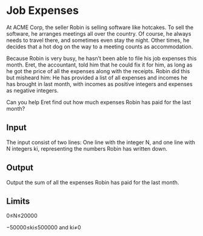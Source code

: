 # Job Expenses
At ACME Corp, the seller Robin is selling software like hotcakes. To sell the software, he arranges meetings all over the country. Of course, he always needs to travel there, and sometimes even stay the night. Other times, he decides that a hot dog on the way to a meeting counts as accommodation.

Because Robin is very busy, he hasn’t been able to file his job expenses this month. Eret, the accountant, told him that he could fix it for him, as long as he got the price of all the expenses along with the receipts. Robin did this but misheard him: He has provided a list of all expenses and incomes he has brought in last month, with incomes as positive integers and expenses as negative integers.

Can you help Eret find out how much expenses Robin has paid for the last month?

## Input
The input consist of two lines: One line with the integer N, and one line with N integers ki, representing the numbers Robin has written down.

## Output
Output the sum of all the expenses Robin has paid for the last month.

## Limits
0≤N≤20000

−50000≤ki≤500000 and ki≠0
